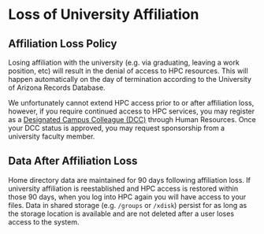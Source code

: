# Loss of University Affiliation

## Affiliation Loss Policy

Losing affiliation with the university (e.g. via graduating, leaving a work position, etc) will result in the denial of access to HPC resources. This will happen automatically on the day of termination according to the University of Arizona Records Database. 

We unfortunately cannot extend HPC access prior to or after affiliation loss, however, if you require continued access to HPC services, you may register as a [Designated Campus Colleague (DCC)](https://it.arizona.edu/service/designated-campus-colleague-accounts) through Human Resources. Once your DCC status is approved, you may request sponsorship from a university faculty member. 

## Data After Affiliation Loss

Home directory data are maintained for 90 days following affiliation loss. If university affiliation is reestablished and HPC access is restored within those 90 days, when you log into HPC again you will have access to your files. Data in shared storage (e.g. ```/groups``` or ```/xdisk```) persist for as long as the storage location is available and are not deleted after a user loses access to the system.

